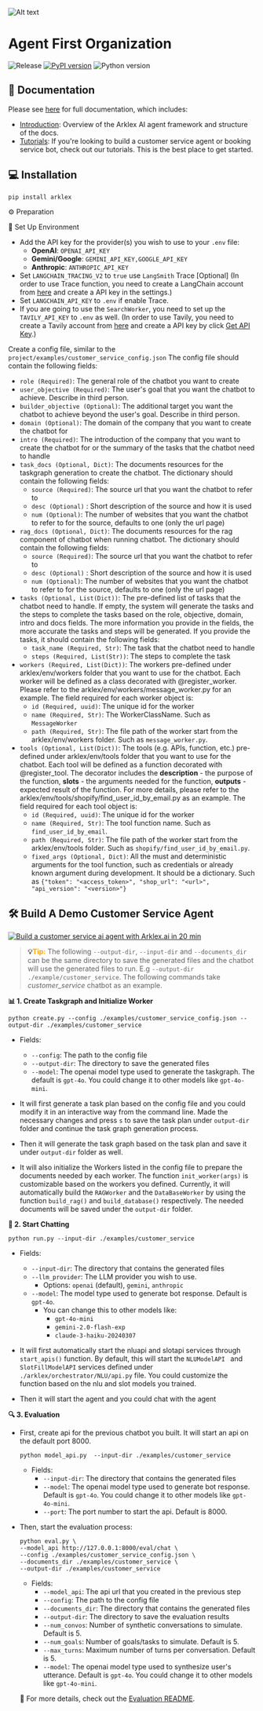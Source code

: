 ![Alt text](assets/static/img/arklexai.png)


# Agent First Organization

![Release](https://img.shields.io/github/release/arklexai/Agent-First-Organization?logo=github)
[![PyPI version](https://img.shields.io/pypi/v/arklex.svg)](https://pypi.org/project/arklex)
![Python version](https://img.shields.io/pypi/pyversions/arklex)

## 📖 Documentation

Please see [here](https://arklexai.github.io/Agent-First-Organization/) for full documentation, which includes:
* [Introduction](https://arklexai.github.io/Agent-First-Organization/docs/intro): Overview of the Arklex AI agent framework and structure of the docs.
* [Tutorials](https://arklexai.github.io/Agent-First-Organization/docs/tutorials/intro): If you're looking to build a customer service agent or booking service bot, check out our tutorials. This is the best place to get started. 


## 💻 Installation 
```
pip install arklex
```

⚙️ Preparation

📂 Set Up Environment

  * Add the API key for the provider(s) you wish to use to your `.env` file:
    - **OpenAI**: 
    `OPENAI_API_KEY`
    - **Gemini/Google**: 
    `GEMINI_API_KEY,GOOGLE_API_KEY
    `
    - **Anthropic**:
    `ANTHROPIC_API_KEY
    `
  * Set `LANGCHAIN_TRACING_V2` to `true` use `LangSmith` Trace [Optional] (In order to use Trace function, you need to create a LangChain account from [here](https://langchain.com/) and create a API key in the settings.)
  * Set `LANGCHAIN_API_KEY` to `.env` if enable Trace.
  * If you are going to use the `SearchWorker`, you need to set up the `TAVILY_API_KEY` to `.env` as well. (In order to use Tavily, you need to create a Tavily account from [here](https://docs.tavily.com/) and create a API key by click [Get API Key](https://app.tavily.com/home).)

Create a config file, similar to the `project/examples/customer_service_config.json`
The config file should contain the following fields:
  * `role (Required)`: The general role of the chatbot you want to create
  * `user_objective (Required)`: The user's goal that you want the chatbot to achieve. Describe in third person.
  * `builder_objective (Optional)`: The additional target you want the chatbot to achieve beyond the user's goal. Describe in third person.
  * `domain (Optional)`: The domain of the company that you want to create the chatbot for
  * `intro (Required)`: The introduction of the company that you want to create the chatbot for or the summary of the tasks that the chatbot need to handle
  * `task_docs (Optional, Dict)`: The documents resources for the taskgraph generation to create the chatbot. The dictionary should contain the following fields:
      * `source (Required)`: The source url that you want the chatbot to refer to
      * `desc (Optional)` : Short description of the source and how it is used
      * `num (Optional)`: The number of websites that you want the chatbot to refer to for the source, defaults to one (only the url page)
  * `rag_docs (Optional, Dict)`: The documents resources for the rag component of chatbot when running chatbot. The dictionary should contain the following fields:
      * `source (Required)`: The source url that you want the chatbot to refer to
      * `desc (Optional)` : Short description of the source and how it is used
      * `num (Optional)`: The number of websites that you want the chatbot to refer to for the source, defaults to one (only the url page)
  * `tasks (Optional, List(Dict))`: The pre-defined list of tasks that the chatbot need to handle. If empty, the system will generate the tasks and the steps to complete the tasks based on the role, objective, domain, intro and docs fields. The more information you provide in the fields, the more accurate the tasks and steps will be generated. If you provide the tasks, it should contain the following fields:
      * `task_name (Required, Str)`: The task that the chatbot need to handle
      * `steps (Required, List(Str))`: The steps to complete the task
  * `workers (Required, List(Dict))`: The workers pre-defined under arklex/env/workers folder that you want to use for the chatbot. Each worker will be defined as a class decorated with @register_worker. Please refer to the arklex/env/workers/message_worker.py for an example. The field required for each worker object is:
      * `id (Required, uuid)`: The unique id for the worker
      * `name (Required, Str)`: The WorkerClassName. Such as `MessageWorker`
      * `path (Required, Str)`: The file path of the worker start from the arklex/env/workers folder. Such as `message_worker.py`.
  * `tools (Optional, List(Dict))`: The tools (e.g. APIs, function, etc.) pre-defined under arklex/env/tools folder that you want to use for the chatbot. Each tool will be defined as a function decorated with @register_tool. The decorator includes the **description** - the purpose of the function, **slots** - the arguments needed for the function, **outputs** - expected result of the function. For more details, please refer to the arklex/env/tools/shopify/find_user_id_by_email.py as an example. The field required for each tool object is:
      * `id (Required, uuid)`: The unique id for the worker
      * `name (Required, Str)`: The tool function name. Such as `find_user_id_by_email`.
      * `path (Required, Str)`: The file path of the worker start from the arklex/env/tools folder. Such as `shopify/find_user_id_by_email.py`.
      * `fixed_args (Optional, Dict)`: All the must and deterministic arguments for the tool function, such as credentials or already known argument during development. It should be a dictionary. Such as `{"token": "<access_token>", "shop_url": "<url>", "api_version": "<version>"}`

## 🛠️ Build A Demo Customer Service Agent

[![Build a customer service ai agent with Arklex.ai in 20 min](assets/static/img/youtube_screenshot.png)](https://youtu.be/y1P2Ethvy0I)

> **:bulb:<span style="color:orange">Tip:</span>** The following `--output-dir`, `--input-dir` and `--documents_dir` can be the same directory to save the generated files and the chatbot will use the generated files to run. E.g `--output-dir ./example/customer_service`. The following commands take *customer_service* chatbot as an example.

**📊 1. Create Taskgraph and Initialize Worker**
```
python create.py --config ./examples/customer_service_config.json --output-dir ./examples/customer_service
```

* Fields:
  * `--config`: The path to the config file
  * `--output-dir`: The directory to save the generated files
  * `--model`: The openai model type used to generate the taskgraph. The default is `gpt-4o`. You could change it to other models like `gpt-4o-mini`.

* It will first generate a task plan based on the config file and you could modify it in an interactive way from the command line. Made the necessary changes and press `s` to save the task plan under `output-dir` folder and continue the task graph generation process.
* Then it will generate the task graph based on the task plan and save it under `output-dir` folder as well.
* It will also initialize the Workers listed in the config file to prepare the documents needed by each worker. The function `init_worker(args)` is customizable based on the workers you defined. Currently, it will automatically build the `RAGWorker` and the `DataBaseWorker` by using the function `build_rag()` and `build_database()` respectively. The needed documents will be saved under the `output-dir` folder.


**💬 2. Start Chatting**
```
python run.py --input-dir ./examples/customer_service
```

* Fields:
  * `--input-dir`: The directory that contains the generated files
  * `--llm_provider`: The LLM provider you wish to use. 
    - Options: `openai` (default), `gemini`, `anthropic`
  * `--model`: The model type used to generate bot response. Default is `gpt-4o`. 
    - You can change this to other models like:
      - `gpt-4o-mini`
      - `gemini-2.0-flash-exp`
      - `claude-3-haiku-20240307`
  

* It will first automatically start the nluapi and slotapi services through `start_apis()` function. By default, this will start the `NLUModelAPI ` and `SlotFillModelAPI` services defined under `./arklex/orchestrator/NLU/api.py` file. You could customize the function based on the nlu and slot models you trained.
* Then it will start the agent and you could chat with the agent



**🔍 3. Evaluation**

  * First, create api for the previous chatbot you built. It will start an api on the default port 8000.
    ```
    python model_api.py  --input-dir ./examples/customer_service
    ```

    * Fields:
      * `--input-dir`: The directory that contains the generated files
      * `--model`: The openai model type used to generate bot response. Default is `gpt-4o`. You could change it to other models like `gpt-4o-mini`.
      * `--port`: The port number to start the api. Default is 8000.

  * Then, start the evaluation process: 
    ```
    python eval.py \
    --model_api http://127.0.0.1:8000/eval/chat \
    --config ./examples/customer_service_config.json \
    --documents_dir ./examples/customer_service \
    --output-dir ./examples/customer_service
    ```
    * Fields:
      * `--model_api`: The api url that you created in the previous step
      * `--config`: The path to the config file
      * `--documents_dir`: The directory that contains the generated files
      * `--output-dir`: The directory to save the evaluation results
      * `--num_convos`: Number of synthetic conversations to simulate. Default is 5.
      * `--num_goals`: Number of goals/tasks to simulate. Default is 5.
      * `--max_turns`: Maximum number of turns per conversation. Default is 5.
      * `--model`: The openai model type used to synthesize user's utterance. Default is `gpt-4o`. You could change it to other models like `gpt-4o-mini`.
  
    📄 For more details, check out the [Evaluation README](https://github.com/arklexai/Agent-First-Organization/blob/main/arklex/evaluation/README.md).